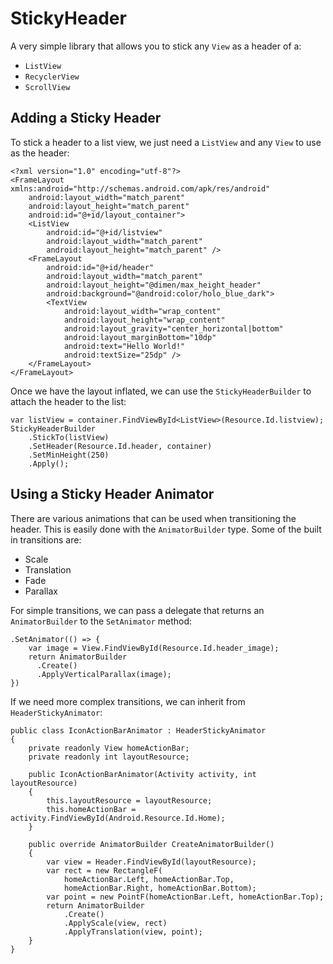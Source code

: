 # StickyHeader

A very simple library that allows you to stick any `View` as a header of a:

 - `ListView`
 - `RecyclerView`
 - `ScrollView`

## Adding a Sticky Header

To stick a header to a list view, we just need a `ListView` and any `View` to use as the header:

    <?xml version="1.0" encoding="utf-8"?>
    <FrameLayout xmlns:android="http://schemas.android.com/apk/res/android"
        android:layout_width="match_parent"
        android:layout_height="match_parent"
        android:id="@+id/layout_container">
        <ListView
            android:id="@+id/listview"
            android:layout_width="match_parent"
            android:layout_height="match_parent" />
        <FrameLayout
            android:id="@+id/header"
            android:layout_width="match_parent"
            android:layout_height="@dimen/max_height_header"
            android:background="@android:color/holo_blue_dark">
            <TextView
                android:layout_width="wrap_content"
                android:layout_height="wrap_content"
                android:layout_gravity="center_horizontal|bottom"
                android:layout_marginBottom="10dp"
                android:text="Hello World!"
                android:textSize="25dp" />
        </FrameLayout>
    </FrameLayout>

Once we have the layout inflated, we can use the `StickyHeaderBuilder` to attach the header to the list:

    var listView = container.FindViewById<ListView>(Resource.Id.listview);
    StickyHeaderBuilder
        .StickTo(listView)
        .SetHeader(Resource.Id.header, container)
        .SetMinHeight(250)
        .Apply();

## Using a Sticky Header Animator

There are various animations that can be used when transitioning the header. This is easily done with the `AnimatorBuilder` type. Some of the built in transitions are:

 - Scale
 - Translation
 - Fade
 - Parallax

For simple transitions, we can pass a delegate that returns an `AnimatorBuilder` to the `SetAnimator` method:

    .SetAnimator(() => {
        var image = View.FindViewById(Resource.Id.header_image);
        return AnimatorBuilder
          .Create()
          .ApplyVerticalParallax(image);
    })

If we need more complex transitions, we can inherit from `HeaderStickyAnimator`:

	public class IconActionBarAnimator : HeaderStickyAnimator
	{
		private readonly View homeActionBar;
		private readonly int layoutResource;

		public IconActionBarAnimator(Activity activity, int layoutResource)
		{
			this.layoutResource = layoutResource;
			this.homeActionBar = activity.FindViewById(Android.Resource.Id.Home);
		}

		public override AnimatorBuilder CreateAnimatorBuilder()
		{
			var view = Header.FindViewById(layoutResource);
			var rect = new RectangleF(
				homeActionBar.Left, homeActionBar.Top,
				homeActionBar.Right, homeActionBar.Bottom);
			var point = new PointF(homeActionBar.Left, homeActionBar.Top);
			return AnimatorBuilder
				.Create()
				.ApplyScale(view, rect)
				.ApplyTranslation(view, point);
		}
	}


